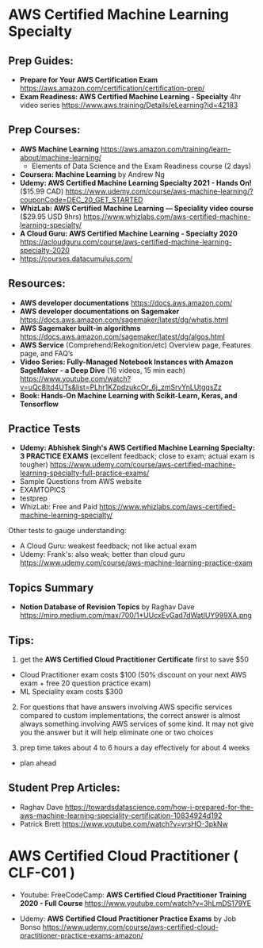 # AWS Certified Machine Learning Specialty

## Prep Guides:
- **Prepare for Your AWS Certification Exam** https://aws.amazon.com/certification/certification-prep/
- **Exam Readiness: AWS Certified Machine Learning - Specialty** 4hr video series https://www.aws.training/Details/eLearning?id=42183

## Prep Courses:
- **AWS Machine Learning** https://aws.amazon.com/training/learn-about/machine-learning/
  - Elements of Data Science and the Exam Readiness course (2 days)
- **Coursera: Machine Learning** by Andrew Ng 
- **Udemy: AWS Certified Machine Learning Specialty 2021 - Hands On!** ($15.99 CAD) https://www.udemy.com/course/aws-machine-learning/?couponCode=DEC_20_GET_STARTED
- **WhizLab: AWS Certified Machine Learning — Speciality video course** ($29.95 USD 9hrs) https://www.whizlabs.com/aws-certified-machine-learning-specialty/
- **A Cloud Guru: AWS Certified Machine Learning - Specialty 2020** https://acloudguru.com/course/aws-certified-machine-learning-specialty-2020
- https://courses.datacumulus.com/

## Resources:
- **AWS developer documentations** https://docs.aws.amazon.com/
- **AWS developer documentations on Sagemaker** https://docs.aws.amazon.com/sagemaker/latest/dg/whatis.html
- **AWS Sagemaker built-in algorithms** https://docs.aws.amazon.com/sagemaker/latest/dg/algos.html
- **AWS Service** (Comprehend/Rekognition/etc) Overview page, Features page, and FAQ’s
- **Video Series: Fully-Managed Notebook Instances with Amazon SageMaker - a Deep Dive** (16 videos, 15 min each) https://www.youtube.com/watch?v=uQc8Itd4UTs&list=PLhr1KZpdzukcOr_6j_zmSrvYnLUtgqsZz
- **Book: Hands-On Machine Learning with Scikit-Learn, Keras, and Tensorflow**

## Practice Tests
- **Udemy: Abhishek Singh's AWS Certified Machine Learning Specialty: 3 PRACTICE EXAMS** (excellent feedback; close to exam; actual exam is tougher) https://www.udemy.com/course/aws-certified-machine-learning-specialty-full-practice-exams/
- Sample Questions from AWS website
- EXAMTOPICS
- testprep
- WhizLab: Free and Paid https://www.whizlabs.com/aws-certified-machine-learning-specialty/

Other tests to gauge understanding:
- A Cloud Guru: weakest feedback; not like actual exam
- Udemy: Frank's: also weak; better than cloud guru https://www.udemy.com/course/aws-machine-learning-practice-exam

## Topics Summary
- **Notion Database of Revision Topics** by Raghav Dave https://miro.medium.com/max/700/1*UUcxEvGad7dWatIUY999XA.png

## Tips:

1. get the **AWS Certified Cloud Practitioner Certificate** first to save $50
- Cloud Practitioner exam costs $100 (50% discount on your next AWS exam + free 20 question practice exam)
- ML Speciality exam costs $300

2. For questions that have answers involving AWS specific services compared to custom implementations, the correct answer is almost always something involving AWS services of some kind. It may not give you the answer but it will help eliminate one or two choices

3. prep time takes about 4 to 6 hours a day effectively for about 4 weeks
- plan ahead


## Student Prep Articles:
- Raghav Dave https://towardsdatascience.com/how-i-prepared-for-the-aws-machine-learning-speciality-certification-10834924d192
- Patrick Brett https://www.youtube.com/watch?v=vrsHO-3pkNw

# AWS Certified Cloud Practitioner ( CLF-C01 )
- Youtube: FreeCodeCamp: **AWS Certified Cloud Practitioner Training 2020 - Full Course** https://www.youtube.com/watch?v=3hLmDS179YE

- Udemy: **AWS Certified Cloud Practitioner Practice Exams** by Job Bonso https://www.udemy.com/course/aws-certified-cloud-practitioner-practice-exams-amazon/
